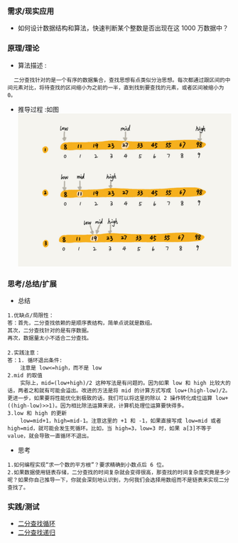 ### **需求/现实应用**
+ 如何设计数据结构和算法，快速判断某个整数是否出现在这 1000 万数据中？

### **原理/理论**
   + 算法描述 : 
```
  二分查找针对的是一个有序的数据集合，查找思想有点类似分治思想。每次都通过跟区间的中间元素对比，将待查找的区间缩小为之前的一半，直到找到要查找的元素，或者区间被缩小为 0。
```
   + 推导过程 :如图
![](../image/img2-10-1.jpg)

### **思考/总结/扩展**
+ 总结

```
1.优缺点/局限性：
答：首先，二分查找依赖的是顺序表结构，简单点说就是数组。
其次，二分查找针对的是有序数据。
再次，数据量太小不适合二分查找。

2.实践注意：
答：1. 循环退出条件:
    注意是 low<=high，而不是 low
2.mid 的取值 
    实际上，mid=(low+high)/2 这种写法是有问题的。因为如果 low 和 high 比较大的话，两者之和就有可能会溢出。改进的方法是将 mid 的计算方式写成 low+(high-low)/2。更进一步，如果要将性能优化到极致的话，我们可以将这里的除以 2 操作转化成位运算 low+((high-low)>>1)。因为相比除法运算来说，计算机处理位运算要快得多。
3.low 和 high 的更新
    low=mid+1，high=mid-1。注意这里的 +1 和 -1，如果直接写成 low=mid 或者 high=mid，就可能会发生死循环。比如，当 high=3，low=3 时，如果 a[3]不等于 value，就会导致一直循环不退出。
```
+ 思考

```
1.如何编程实现“求一个数的平方根”？要求精确到小数点后 6 位。
2.如果数据使用链表存储，二分查找的时间复杂就会变得很高，那查找的时间复杂度究竟是多少呢？如果你自己推导一下，你就会深刻地认识到，为何我们会选择用数组而不是链表来实现二分查找了。

```

### **实践/测试**
+ [二分查找循环]()
+ [二分查找递归]()

